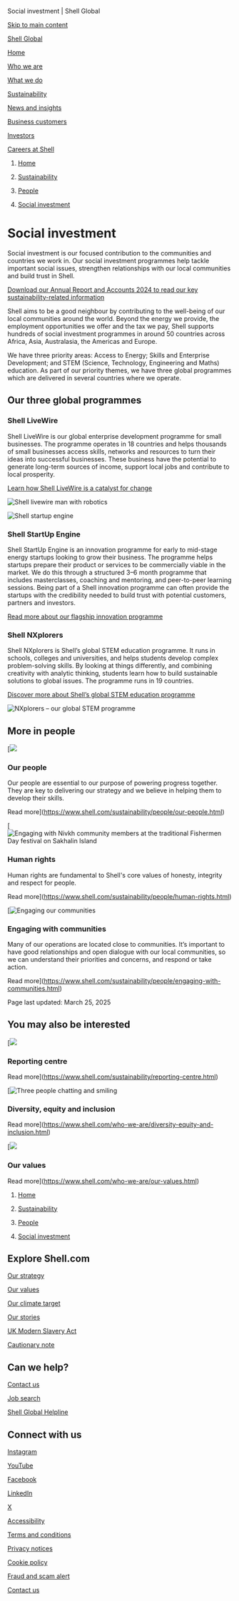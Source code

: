 Social investment | Shell Global

[Skip to main content](#main)

[Shell Global](https://www.shell.com/change-country.html)

[Home](https://www.shell.com/)

[Who we are](https://www.shell.com/who-we-are.html)

[What we do](https://www.shell.com/what-we-do.html)

[Sustainability](https://www.shell.com/sustainability.html)

[News and insights](https://www.shell.com/news-and-insights.html)

[Business customers](https://www.shell.com/business-customers.html)

[Investors](https://www.shell.com/investors.html)

[Careers at Shell](https://www.shell.com/careers.html)

1. [Home](https://www.shell.com/)
3. [Sustainability](https://www.shell.com/sustainability.html)

6. [People](https://www.shell.com/sustainability/people.html)
8. [Social investment](https://www.shell.com/sustainability/people/social-investment.html)

# Social investment

Social investment is our focused contribution to the communities and countries we work in. Our social investment programmes help tackle important social issues, strengthen relationships with our local communities and build trust in Shell.

[Download our Annual Report and Accounts 2024 to read our key sustainability-related information](https://www.shell.com/investors/results-and-reporting/annual-report.html)

Shell aims to be a good neighbour by contributing to the well-being of our local communities around the world. Beyond the energy we provide, the employment opportunities we offer and the tax we pay, Shell supports hundreds of social investment programmes in around 50 countries across Africa, Asia, Australasia, the Americas and Europe.

We have three priority areas: Access to Energy; Skills and Enterprise Development; and STEM (Science, Technology, Engineering and Maths) education. As part of our priority themes, we have three global programmes which are delivered in several countries where we operate.

## Our three global programmes

### Shell LiveWire

Shell LiveWire is our global enterprise development programme for small businesses. The programme operates in 18 countries and helps thousands of small businesses access skills, networks and resources to turn their ideas into successful businesses. These business have the potential to generate long-term sources of income, support local jobs and contribute to local prosperity.

[Learn how Shell LiveWire is a catalyst for change](https://www.livewire.shell/)

![Shell livewire man with robotics](https://www.shell.com/sustainability/people/social-investment/_jcr_content/root/main/section_1114160500/standalone_asset.shellimg.jpeg/1741783685975/shelllivewire-man-with-robotics.jpeg?imwidth=48&impolicy=amidala-thumb)

![Shell startup engine](https://www.shell.com/sustainability/people/social-investment/_jcr_content/root/main/section_1114160500/standalone_asset_cop.shellimg.jpeg/1741783823200/shell-startup-engine-man-in-a-meeting.jpeg?imwidth=48&impolicy=amidala-thumb)

### Shell StartUp Engine

Shell StartUp Engine is an innovation programme for early to mid-stage energy startups looking to grow their business. The programme helps startups prepare their product or services to be commercially viable in the market. We do this through a structured 3–6 month programme that includes masterclasses, coaching and mentoring, and peer-to-peer learning sessions. Being part of a Shell innovation programme can often provide the startups with the credibility needed to build trust with potential customers, partners and investors.

[Read more about our flagship innovation programme](https://www.shell.com/what-we-do/technology-and-innovation/innovate-with-shell/shell-startup-engine.html)

### Shell NXplorers

Shell NXplorers is Shell’s global STEM education programme. It runs in schools, colleges and universities, and helps students develop complex problem-solving skills. By looking at things differently, and combining creativity with analytic thinking, students learn how to build sustainable solutions to global issues. The programme runs in 19 countries.

[Discover more about Shell’s global STEM education programme](https://nxplorers.com/en)

![NXplorers – our global STEM programme](https://www.shell.com/sustainability/people/social-investment/_jcr_content/root/main/section_1114160500/standalone_asset_cop_289818007.shellimg.jpeg/1716370277370/nxplorers.jpeg?imwidth=48&impolicy=amidala-thumb)

## More in people

[![](https://www.shell.com/sustainability/people/our-people/_jcr_content/root/metadata.shellimg.jpeg/1741941775534/whale-singapore.jpeg?imwidth=48&impolicy=amidala-thumb)

### Our people

Our people are essential to our purpose of powering progress together. They are key to delivering our strategy and we believe in helping them to develop their skills.

Read more](https://www.shell.com/sustainability/people/our-people.html)

[![Engaging with Nivkh community members at the traditional Fishermen Day festival on Sakhalin Island](https://www.shell.com/sustainability/people/social-investment/_jcr_content/root/main/section_309784364_co/promo_copy_491685395.shellimg.jpeg/1741860053833/human-right-banner.jpeg?imwidth=48&impolicy=amidala-thumb)

### Human rights

Human rights are fundamental to Shell's core values of honesty, integrity and respect for people.

Read more](https://www.shell.com/sustainability/people/human-rights.html)

[![Engaging our communities](https://www.shell.com/sustainability/people/engaging-with-communities/_jcr_content/root/metadata.shellimg.jpeg/1741263992761/engaging-our-communities-promo.jpeg?imwidth=48&impolicy=amidala-thumb)

### Engaging with communities

Many of our operations are located close to communities. It’s important to have good relationships and open dialogue with our local communities, so we can understand their priorities and concerns, and respond or take action.

Read more](https://www.shell.com/sustainability/people/engaging-with-communities.html)

Page last updated: March 25, 2025

## You may also be interested

[![](https://www.shell.com/sustainability/people/social-investment/_jcr_content/root/main/section_1515934748_c/promo_copy_1988172990.shellimg.jpeg/1741684268690/promo-reporting-centre.jpeg?imwidth=48&impolicy=amidala-thumb)

### Reporting centre

Read more](https://www.shell.com/sustainability/reporting-centre.html)

[![Three people chatting and smiling](https://www.shell.com/sustainability/people/social-investment/_jcr_content/root/main/section_1515934748_c/promo_copy_copy_1719.shellimg.jpeg/1741784393991/diversity-equity-and-inclusion-promo.jpeg?imwidth=48&impolicy=amidala-thumb)

### Diversity, equity and inclusion

Read more](https://www.shell.com/who-we-are/diversity-equity-and-inclusion.html)

[![](https://www.shell.com/sustainability/people/social-investment/_jcr_content/root/main/section_1515934748_c/promo_copy_copy_1078.shellimg.jpeg/1741784440965/who-we-are-our-values-promo.jpeg?imwidth=48&impolicy=amidala-thumb)

### Our values

Read more](https://www.shell.com/who-we-are/our-values.html)

1. [Home](https://www.shell.com/)
3. [Sustainability](https://www.shell.com/sustainability.html)

6. [People](https://www.shell.com/sustainability/people.html)
8. [Social investment](https://www.shell.com/sustainability/people/social-investment.html)

## Explore Shell.com

[Our strategy](https://www.shell.com/what-we-do/our-strategy.html)

[Our values](https://www.shell.com/who-we-are/our-values.html)

[Our climate target](https://www.shell.com/sustainability/climate.html)

[Our stories](https://www.shell.com/news-and-insights/our-stories.html)

[UK Modern Slavery Act](https://www.shell.com/uk-modern-slavery-act.html)

[Cautionary note](https://www.shell.com/investors/disclaimer-and-cautionary-note.html)

## Can we help?

[Contact us](https://www.shell.com/who-we-are/contact-us.html)

[Job search](https://www.shell.com/careers.html)

[Shell Global Helpline](https://www.shell.com/who-we-are/our-values/shell-global-helpline.html)

## Connect with us

[Instagram](https://instagram.com/shell)

[YouTube](https://www.youtube.com/user/Shell)

[Facebook](https://www.facebook.com/Shell)

[LinkedIn](https://www.linkedin.com/company/shell)

[X](https://twitter.com/shell)

[Accessibility](https://www.shell.com/accessibility.html)

[Terms and conditions](https://www.shell.com/terms-of-use.html)

[Privacy notices](https://www.shell.com/privacy.html)

[Cookie policy](https://www.shell.com/cookie-policy.html)

[Fraud and scam alert](https://www.shell.com/fraud-and-scam-alert.html)

[Contact us](https://www.shell.com/who-we-are/contact-us.html)